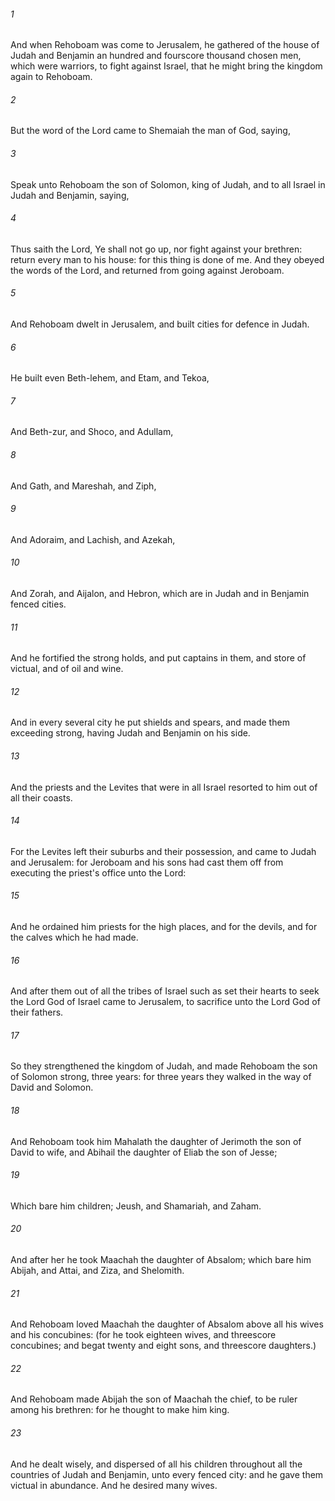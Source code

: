 ###### 1
And when Rehoboam was come to Jerusalem, he gathered of the house of Judah and Benjamin an hundred and fourscore thousand chosen men, which were warriors, to fight against Israel, that he might bring the kingdom again to Rehoboam.

###### 2
But the word of the Lord came to Shemaiah the man of God, saying,

###### 3
Speak unto Rehoboam the son of Solomon, king of Judah, and to all Israel in Judah and Benjamin, saying,

###### 4
Thus saith the Lord, Ye shall not go up, nor fight against your brethren: return every man to his house: for this thing is done of me. And they obeyed the words of the Lord, and returned from going against Jeroboam.

###### 5
And Rehoboam dwelt in Jerusalem, and built cities for defence in Judah.

###### 6
He built even Beth-lehem, and Etam, and Tekoa,

###### 7
And Beth-zur, and Shoco, and Adullam,

###### 8
And Gath, and Mareshah, and Ziph,

###### 9
And Adoraim, and Lachish, and Azekah,

###### 10
And Zorah, and Aijalon, and Hebron, which are in Judah and in Benjamin fenced cities.

###### 11
And he fortified the strong holds, and put captains in them, and store of victual, and of oil and wine.

###### 12
And in every several city he put shields and spears, and made them exceeding strong, having Judah and Benjamin on his side.

###### 13
And the priests and the Levites that were in all Israel resorted to him out of all their coasts.

###### 14
For the Levites left their suburbs and their possession, and came to Judah and Jerusalem: for Jeroboam and his sons had cast them off from executing the priest's office unto the Lord:

###### 15
And he ordained him priests for the high places, and for the devils, and for the calves which he had made.

###### 16
And after them out of all the tribes of Israel such as set their hearts to seek the Lord God of Israel came to Jerusalem, to sacrifice unto the Lord God of their fathers.

###### 17
So they strengthened the kingdom of Judah, and made Rehoboam the son of Solomon strong, three years: for three years they walked in the way of David and Solomon.

###### 18
And Rehoboam took him Mahalath the daughter of Jerimoth the son of David to wife, and Abihail the daughter of Eliab the son of Jesse;

###### 19
Which bare him children; Jeush, and Shamariah, and Zaham.

###### 20
And after her he took Maachah the daughter of Absalom; which bare him Abijah, and Attai, and Ziza, and Shelomith.

###### 21
And Rehoboam loved Maachah the daughter of Absalom above all his wives and his concubines: (for he took eighteen wives, and threescore concubines; and begat twenty and eight sons, and threescore daughters.)

###### 22
And Rehoboam made Abijah the son of Maachah the chief, to be ruler among his brethren: for he thought to make him king.

###### 23
And he dealt wisely, and dispersed of all his children throughout all the countries of Judah and Benjamin, unto every fenced city: and he gave them victual in abundance. And he desired many wives.

